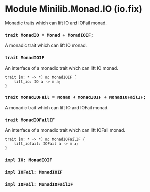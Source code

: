 # Module Minilib.Monad.IO (io.fix)

Monadic traits which can lift IO and IOFail monad.

### `trait MonadIO = Monad + MonadIOIF;`

A monadic trait which can lift IO monad.

### `trait MonadIOIF`

An interface of a monadic trait which can lift IO monad.

```
trait [m: * -> *] m: MonadIOIF {
    lift_io: IO a -> m a;
}
```
### `trait MonadIOFail = Monad + MonadIOIF + MonadIOFailIF;`

A monadic trait which can lift IO and IOFail monad.

### `trait MonadIOFailIF`

An interface of a monadic trait which can lift IOFail monad.

```
trait [m: * -> *] m: MonadIOFailIF {
    lift_iofail: IOFail a -> m a;
}
```
### `impl IO: MonadIOIF`

### `impl IOFail: MonadIOIF`

### `impl IOFail: MonadIOFailIF`

